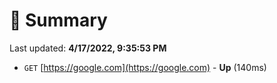 # 📖 Summary
Last updated: **4/17/2022, 9:35:53 PM**

- `GET` [https://google.com](https://google.com) - **Up** (140ms)
